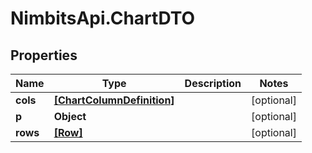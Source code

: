 # NimbitsApi.ChartDTO

## Properties
Name | Type | Description | Notes
------------ | ------------- | ------------- | -------------
**cols** | [**[ChartColumnDefinition]**](ChartColumnDefinition.md) |  | [optional] 
**p** | **Object** |  | [optional] 
**rows** | [**[Row]**](Row.md) |  | [optional] 


